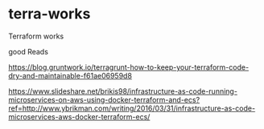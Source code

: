 # terra-works
Terraform works

good Reads

https://blog.gruntwork.io/terragrunt-how-to-keep-your-terraform-code-dry-and-maintainable-f61ae06959d8

https://www.slideshare.net/brikis98/infrastructure-as-code-running-microservices-on-aws-using-docker-terraform-and-ecs?ref=http://www.ybrikman.com/writing/2016/03/31/infrastructure-as-code-microservices-aws-docker-terraform-ecs/
